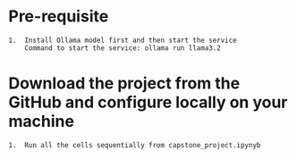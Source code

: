 # Pre-requisite
    1.  Install Ollama model first and then start the service
        Command to start the service: ollama run llama3.2

# Download the project from the GitHub and configure locally on your machine 
    1.  Run all the cells sequentially from capstone_project.ipynyb



